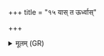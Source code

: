 +++
title = "१५ यास् त ऊर्ध्वास्"

+++
<details><summary>मूलम् (GR)</summary>

यास् त ऊर्ध्वास् तन्वो जातवेदो  
यास् तिरश्चीर् उत या अनूचीः ।  
ताभिष् ट्वम् अग्ने सयुजा गृणानो +++(Bhatt. tābhiṣ ṭa(⟨ ṣṭva)m)+++  
जानन् यमाय नि वहा कुसीदम् ॥
</details>